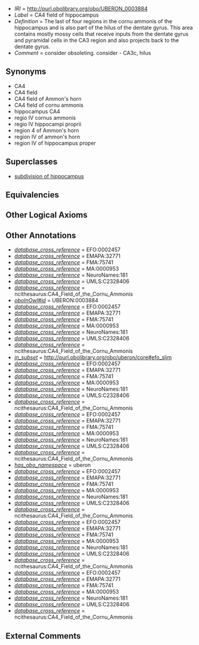  * *IRI* = http://purl.obolibrary.org/obo/UBERON_0003884
 * *Label* = CA4 field of hippocampus
 * *Definition* = The last of four regions in the cornu ammonis of the hippocampus and is also part of the hilus of the dentate gyrus. This area contains mostly mossy cells that receive inputs from the dentate gyrus and pyramidal cells in the CA3 region and also projects back to the dentate gyrus.
 * *Comment* = consider obsoleting. consider - CA3c, hilus

## Synonyms

 * CA4
 * CA4 field
 * CA4 field of Ammon's horn
 * CA4 field of cornu ammonis
 * hippocampus CA4
 * regio IV cornus ammonis
 * regio IV hippocampi proprii
 * region 4 of Ammon's horn
 * region IV of ammon's horn
 * region IV of hippocampus proper

## Superclasses

 * [subdivision of hippocampus](../../UBERON/76/UBERON_0003876.md)

## Equivalencies


## Other Logical Axioms


## Other Annotations

 * *[database_cross_reference](../../ef/oboInOwl#hasDbXref.md)* = EFO:0002457
 * *[database_cross_reference](../../ef/oboInOwl#hasDbXref.md)* = EMAPA:32771
 * *[database_cross_reference](../../ef/oboInOwl#hasDbXref.md)* = FMA:75741
 * *[database_cross_reference](../../ef/oboInOwl#hasDbXref.md)* = MA:0000953
 * *[database_cross_reference](../../ef/oboInOwl#hasDbXref.md)* = NeuroNames:181
 * *[database_cross_reference](../../ef/oboInOwl#hasDbXref.md)* = UMLS:C2328406
 * *[database_cross_reference](../../ef/oboInOwl#hasDbXref.md)* = ncithesaurus:CA4_Field_of_the_Cornu_Ammonis
 * *[oboInOwl#id](../../id/oboInOwl#id.md)* = UBERON:0003884
 * *[database_cross_reference](../../ef/oboInOwl#hasDbXref.md)* = EFO:0002457
 * *[database_cross_reference](../../ef/oboInOwl#hasDbXref.md)* = EMAPA:32771
 * *[database_cross_reference](../../ef/oboInOwl#hasDbXref.md)* = FMA:75741
 * *[database_cross_reference](../../ef/oboInOwl#hasDbXref.md)* = MA:0000953
 * *[database_cross_reference](../../ef/oboInOwl#hasDbXref.md)* = NeuroNames:181
 * *[database_cross_reference](../../ef/oboInOwl#hasDbXref.md)* = UMLS:C2328406
 * *[database_cross_reference](../../ef/oboInOwl#hasDbXref.md)* = ncithesaurus:CA4_Field_of_the_Cornu_Ammonis
 * *[in_subset](../../et/oboInOwl#inSubset.md)* = http://purl.obolibrary.org/obo/uberon/core#efo_slim
 * *[database_cross_reference](../../ef/oboInOwl#hasDbXref.md)* = EFO:0002457
 * *[database_cross_reference](../../ef/oboInOwl#hasDbXref.md)* = EMAPA:32771
 * *[database_cross_reference](../../ef/oboInOwl#hasDbXref.md)* = FMA:75741
 * *[database_cross_reference](../../ef/oboInOwl#hasDbXref.md)* = MA:0000953
 * *[database_cross_reference](../../ef/oboInOwl#hasDbXref.md)* = NeuroNames:181
 * *[database_cross_reference](../../ef/oboInOwl#hasDbXref.md)* = UMLS:C2328406
 * *[database_cross_reference](../../ef/oboInOwl#hasDbXref.md)* = ncithesaurus:CA4_Field_of_the_Cornu_Ammonis
 * *[database_cross_reference](../../ef/oboInOwl#hasDbXref.md)* = EFO:0002457
 * *[database_cross_reference](../../ef/oboInOwl#hasDbXref.md)* = EMAPA:32771
 * *[database_cross_reference](../../ef/oboInOwl#hasDbXref.md)* = FMA:75741
 * *[database_cross_reference](../../ef/oboInOwl#hasDbXref.md)* = MA:0000953
 * *[database_cross_reference](../../ef/oboInOwl#hasDbXref.md)* = NeuroNames:181
 * *[database_cross_reference](../../ef/oboInOwl#hasDbXref.md)* = UMLS:C2328406
 * *[database_cross_reference](../../ef/oboInOwl#hasDbXref.md)* = ncithesaurus:CA4_Field_of_the_Cornu_Ammonis
 * *[has_obo_namespace](../../ce/oboInOwl#hasOBONamespace.md)* = uberon
 * *[database_cross_reference](../../ef/oboInOwl#hasDbXref.md)* = EFO:0002457
 * *[database_cross_reference](../../ef/oboInOwl#hasDbXref.md)* = EMAPA:32771
 * *[database_cross_reference](../../ef/oboInOwl#hasDbXref.md)* = FMA:75741
 * *[database_cross_reference](../../ef/oboInOwl#hasDbXref.md)* = MA:0000953
 * *[database_cross_reference](../../ef/oboInOwl#hasDbXref.md)* = NeuroNames:181
 * *[database_cross_reference](../../ef/oboInOwl#hasDbXref.md)* = UMLS:C2328406
 * *[database_cross_reference](../../ef/oboInOwl#hasDbXref.md)* = ncithesaurus:CA4_Field_of_the_Cornu_Ammonis
 * *[database_cross_reference](../../ef/oboInOwl#hasDbXref.md)* = EFO:0002457
 * *[database_cross_reference](../../ef/oboInOwl#hasDbXref.md)* = EMAPA:32771
 * *[database_cross_reference](../../ef/oboInOwl#hasDbXref.md)* = FMA:75741
 * *[database_cross_reference](../../ef/oboInOwl#hasDbXref.md)* = MA:0000953
 * *[database_cross_reference](../../ef/oboInOwl#hasDbXref.md)* = NeuroNames:181
 * *[database_cross_reference](../../ef/oboInOwl#hasDbXref.md)* = UMLS:C2328406
 * *[database_cross_reference](../../ef/oboInOwl#hasDbXref.md)* = ncithesaurus:CA4_Field_of_the_Cornu_Ammonis
 * *[database_cross_reference](../../ef/oboInOwl#hasDbXref.md)* = EFO:0002457
 * *[database_cross_reference](../../ef/oboInOwl#hasDbXref.md)* = EMAPA:32771
 * *[database_cross_reference](../../ef/oboInOwl#hasDbXref.md)* = FMA:75741
 * *[database_cross_reference](../../ef/oboInOwl#hasDbXref.md)* = MA:0000953
 * *[database_cross_reference](../../ef/oboInOwl#hasDbXref.md)* = NeuroNames:181
 * *[database_cross_reference](../../ef/oboInOwl#hasDbXref.md)* = UMLS:C2328406
 * *[database_cross_reference](../../ef/oboInOwl#hasDbXref.md)* = ncithesaurus:CA4_Field_of_the_Cornu_Ammonis

## External Comments

